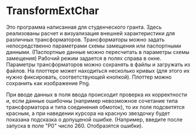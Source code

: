 # TransformExtChar

Это программа написанная для студенческого гранта.
Здесь реализованы расчет и визуализация внешней характеристики для различных трансформаторов. 
Трансформаторы можно задать непосредственно параметрами схемы замещения или паспортными данными. (Паспортные данные можно пересчитать в параметры схемы замещения)
Рабочий режим задается в полях справа в окне.
Параметры трансформаторов можно сохранять в файлы и загружать из файлов.
На плоттере может находиться несколько кривых (для этого их нужно фиксировать, соответствующей кнопкой).
Плоттер можно сохранить как изображение Png.

При вводе данных в поля ввода происходит проверка их корректности и, если данные ошибочны (например невозможное сочетание типа трансформатора и типа соединения обмоток),
то их поля подсветятся красным, а при наведении курсора на красную звездочку будет показана подсказка о допущеной ошибке.
(Например, введите после запуска в поле "P0" число 260. Отобразятся ошибки).
